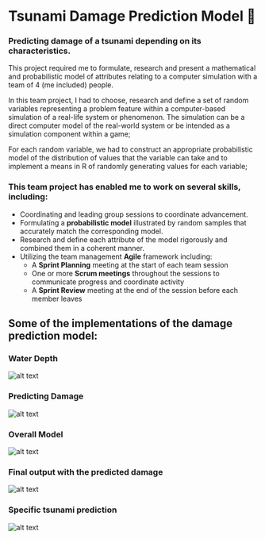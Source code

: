 # Tsunami Damage Prediction Model 🌊
### Predicting damage of a tsunami depending on its characteristics.
This project required me to formulate, research and present a mathematical and probabilistic model of attributes relating to a computer simulation with a team of 4 (me included) people.

In this team project, I had to choose, research and define a set of random variables representing a problem feature within a computer-based simulation of a real-life system or phenomenon. The simulation can be a direct computer model of the real-world system or be intended as a simulation component within a game;

For each random variable, we had to construct an appropriate probabilistic model of the distribution of values that the variable can take and to implement a means in R of randomly generating values for each variable;

### This team project has enabled me to work on several skills, including:
- Coordinating and leading group sessions to coordinate advancement.
- Formulating a **probabilistic model** illustrated by random samples that accurately match the corresponding model.
- Research and define each attribute of the model rigorously and combined them in a coherent manner.
- Utilizing the team management **Agile** framework including:
  - A **Sprint Planning** meeting at the start of each team session
  - One or more **Scrum meetings** throughout the sessions to communicate progress and coordinate activity
  - A **Sprint Review** meeting at the end of the session before each member leaves

## Some of the implementations of the damage prediction model:

### Water Depth
![alt text](https://abload.de/img/waterdepthrzjqg.png)

### Predicting Damage
![alt text](https://abload.de/img/predictingdamage5ljg9.png)

### Overall Model
![alt text](https://abload.de/img/overall_modelvskkl.png)

### Final output with the predicted damage
![alt text](https://abload.de/img/rgnoutputcgk89.png)

### Specific tsunami prediction
![alt text](https://abload.de/img/extramgkgh.png)


